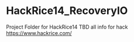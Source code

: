 # HackRice14_RecoveryIO
Project Folder for HackRice14
TBD all info for hack
https://www.hackrice.com/